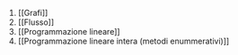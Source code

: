 1. [[Grafi]]
2. [[Flusso]]
3. [[Programmazione lineare]]
4. [[Programmazione lineare intera (metodi enummerativi)]]

